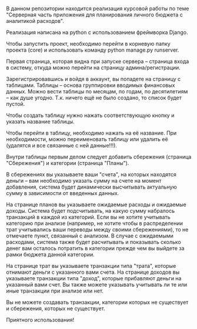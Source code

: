 В данном репозитории находится реализация курсовой работы по теме "Серверная часть приложения для планирования личного бюджета с аналитикой расходов".

Реализация написана на python с использованием фреймворка Django.

Чтобы запустить проект, необходимо перейти в корневую папку проекта (core) и использовать команду python manage.py runserver.

Первая страница, которая видна при запуске сервера – страница входа в систему, откуда можно перейти на страницу админа/регистрации.

Зарегистрировавшись и войдя в аккаунт, вы попадете на страницу с таблицами. Таблицы – основа группировки вводимых финансовых данных. Можно вести таблицы по месяцам, по годам, по десятилетиям – как душе угодно.
Т.к. ничего ещё не было создано, то список будет пустой.

Чтобы создать таблицу нужно нажать соответствующую кнопку и указать название таблицы.

Чтобы перейти в таблицу, необходимо нажать на её название. При необходимости, можно переименовать таблицу или удалить её (удалятся и все связанные с ней данные!!!).

Внутри таблицы первым делом следует добавить сбережения (страница "Сбережения") и категории (страница "Планы").

В сбережениях вы указываете ваши "счета", на которых находятся деньги – вам необходимо указать сумму на счете на момент добавления, система будет динамически высчитывать актуальную сумму в зависимости от введенных данных.

На странице планов вы указываете ожидаемые расходы и ожидаемые доходы. Система будет подсчитывать, на какую сумму набралось транзакций в каждой из категорий. 
Если вы не хотите учитывать категорию при анализе (например, не хотите чтобы в распределении трат учитывались ваши переводы между своими сбережениями), то не отмечаете пункт, связанный с анализом.
В случае с ожидаемыми расходами, система также будет расчитывать и показывать сколько денег вам осталось потратить в категории прежде чем вы выйдете за рамки бюджета данной категории.

На странице трат вы указываете транзакции типа "трата", которые отнимают деньги с указанного вами счета.
На странице доходов вы указываете транзакции типа "доход", которые прибавляют деньги на указанный вами счет.
Вы также можете указывать учитывать ли те или иные транзакции при анализе или нет.

Вы не можете создавать транзакции, категории которых не существует и сбережения, которых не существует.

Приятного использования!
